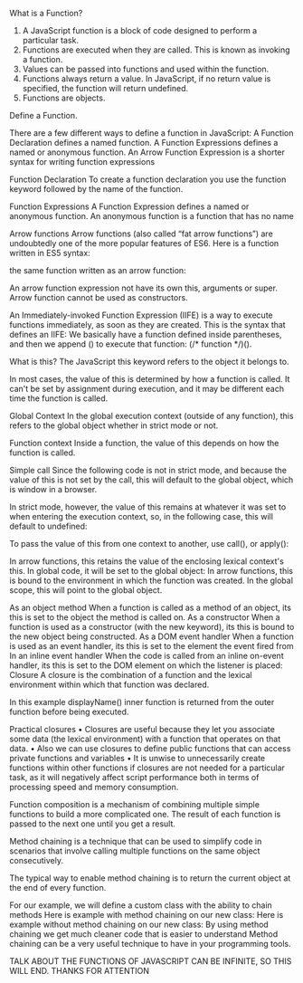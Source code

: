 What is a Function?
1. A JavaScript function is a block of code designed to perform a particular task.
2. Functions are executed when they are called. This is known as invoking a function.
3. Values can be passed into functions and used within the function.
4. Functions always return a value. In JavaScript, if no return value is specified, the function will return undefined.
5. Functions are objects.

Define a Function.

There are a few different ways to define a function in JavaScript:
A Function Declaration defines a named function. 
A Function Expressions defines a named or anonymous function.
An Arrow Function Expression is a shorter syntax for writing function expressions

Function Declaration 
To create a function declaration you use the function keyword followed by the name of the function.

Function Expressions 
A Function Expression defines a named or anonymous function.
An anonymous function is a function that has no name

Arrow functions
Arrow functions (also called “fat arrow functions”) are undoubtedly one of the more popular features of ES6. 
Here is a function written in ES5 syntax:

the same  function written as an arrow function:

An arrow function expression not have its own this, arguments or super. Arrow function cannot be used as constructors.

An Immediately-invoked Function Expression (IIFE) is a way to execute functions immediately, as soon as they are created.
This is the syntax that defines an IIFE:
We basically have a function defined inside parentheses, and then we append () to execute that function: (/* function */)().

What is this?
The JavaScript this keyword refers to the object it belongs to.

In most cases, the value of this is determined by how a function is called. It can't be set by assignment during execution, and it may be different each time the function is called.

Global Context
In the global execution context (outside of any function), this refers to the global object whether in strict mode or not.

Function context
Inside a function, the value of this depends on how the function is called.

Simple call
Since the following code is not in strict mode, and because the value of this is not set by the call, this will default to the global object, which is window in a browser. 

In strict mode, however, the value of this remains at whatever it was set to when entering the execution context, so, in the following case, this will default to undefined:

To pass the value of this from one context to another, use call(), or apply():

In arrow functions, this retains the value of the enclosing lexical context's this. In global code, it will be set to the global object:
In arrow functions, this is bound to the environment in which the function was created. In the global scope, this will point to the global object.

As an object method
When a function is called as a method of an object, its this is set to the object the method is called on.
As a constructor
When a function is used as a constructor (with the new keyword), its this is bound to the new object being constructed.
As a DOM event handler
When a function is used as an event handler, its this is set to the element the event fired from 
In an inline event handler
When the code is called from an inline on-event handler, its this is set to the DOM element on which the listener is placed:
Closure
A closure is the combination of a function and the lexical environment within which that function was declared.

In this example displayName() inner function is returned from the outer function before being executed.

Practical closures
• Closures are useful because they let you associate some data (the lexical environment) with a function that operates on that data. 
• Also we can use closures to define public functions that can access private functions and variables
• It is unwise to unnecessarily create functions within other functions if closures are not needed for a particular task, as it will negatively affect script performance both in terms of processing speed and memory consumption.

Function composition 
is a mechanism of combining multiple simple functions to build a more complicated one. The result of each function is passed to the next one until you get a result.

Method chaining is a technique that can be used to simplify code in scenarios that involve calling multiple functions on the same object consecutively.

The typical way to enable method chaining is to return the current object at the end of every function. 

For our example, we will define a custom class with the ability to chain methods
Here is example with method chaining on our new class: 
Here is example without method chaining on our new class: 
By using method chaining we get much cleaner code that is easier to understand
Method chaining can be a very useful technique to have in your programming tools. 

TALK ABOUT THE FUNCTIONS OF JAVASCRIPT CAN BE INFINITE, SO THIS WILL END. THANKS FOR ATTENTION